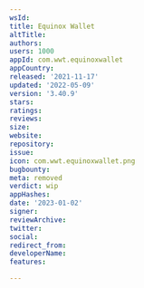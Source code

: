 ```yaml
---
wsId: 
title: Equinox Wallet
altTitle: 
authors: 
users: 1000
appId: com.wwt.equinoxwallet
appCountry: 
released: '2021-11-17'
updated: '2022-05-09'
version: '3.40.9'
stars: 
ratings: 
reviews: 
size: 
website: 
repository: 
issue: 
icon: com.wwt.equinoxwallet.png
bugbounty: 
meta: removed
verdict: wip
appHashes: 
date: '2023-01-02'
signer: 
reviewArchive: 
twitter: 
social: 
redirect_from: 
developerName: 
features: 

---
```



